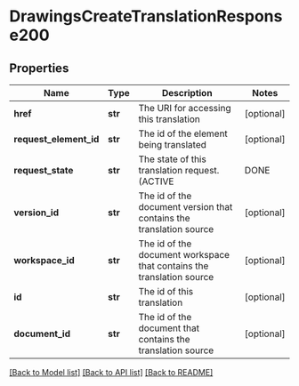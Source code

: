 # DrawingsCreateTranslationResponse200

## Properties
Name | Type | Description | Notes
------------ | ------------- | ------------- | -------------
**href** | **str** | The URI for accessing this translation | [optional] 
**request_element_id** | **str** | The id of the element being translated | [optional] 
**request_state** | **str** | The state of this translation request. (ACTIVE|DONE|FAILED) | [optional] 
**version_id** | **str** | The id of the document version that contains the translation source | [optional] 
**workspace_id** | **str** | The id of the document workspace that contains the translation source | [optional] 
**id** | **str** | The id of this translation | [optional] 
**document_id** | **str** | The id of the document that contains the translation source | [optional] 

[[Back to Model list]](../README.md#documentation-for-models) [[Back to API list]](../README.md#documentation-for-api-endpoints) [[Back to README]](../README.md)


